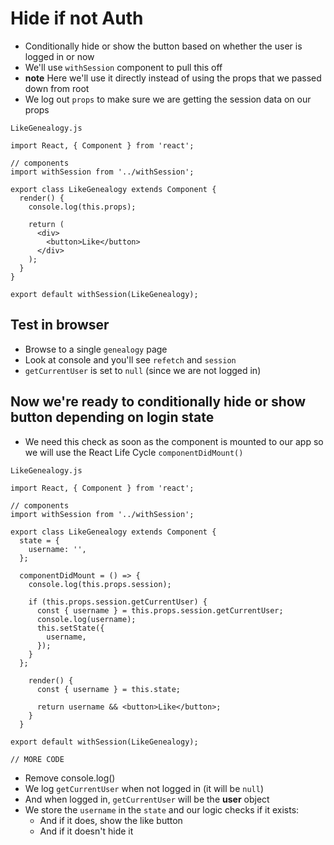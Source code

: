 # Hide if not Auth
* Conditionally hide or show the button based on whether the user is logged in or now
* We'll use `withSession` component to pull this off
* **note** Here we'll use it directly instead of using the props that we passed down from root
* We log out `props` to make sure we are getting the session data on our props

`LikeGenealogy.js`

```
import React, { Component } from 'react';

// components
import withSession from '../withSession';

export class LikeGenealogy extends Component {
  render() {
    console.log(this.props);

    return (
      <div>
        <button>Like</button>
      </div>
    );
  }
}

export default withSession(LikeGenealogy);
```

## Test in browser
* Browse to a single `genealogy` page
* Look at console and you'll see `refetch` and `session`
* `getCurrentUser` is set to `null` (since we are not logged in)

## Now we're ready to conditionally hide or show button depending on login state
* We need this check as soon as the component is mounted to our app so we will use the React Life Cycle `componentDidMount()`

`LikeGenealogy.js`

```
import React, { Component } from 'react';

// components
import withSession from '../withSession';

export class LikeGenealogy extends Component {
  state = {
    username: '',
  };

  componentDidMount = () => {
    console.log(this.props.session);

    if (this.props.session.getCurrentUser) {
      const { username } = this.props.session.getCurrentUser;
      console.log(username);
      this.setState({
        username,
      });
    }
  };

    render() {
      const { username } = this.state;

      return username && <button>Like</button>;
    }
  }

export default withSession(LikeGenealogy);

// MORE CODE
```

* Remove console.log()
* We log `getCurrentUser` when not logged in (it will be `null`)
* And when logged in, `getCurrentUser` will be the **user** object
* We store the `username` in the `state` and our logic checks if it exists:
    - And if it does, show the like button
    - And if it doesn't hide it
